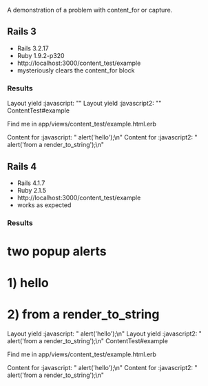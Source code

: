A demonstration of a problem with content_for or capture.


## Rails 3

* Rails 3.2.17
* Ruby 1.9.2-p320
* http://localhost:3000/content_test/example
* mysteriously clears the content_for block

### Results

Layout yield :javascript: ""
Layout yield :javascript2: ""
ContentTest#example

Find me in app/views/content_test/example.html.erb

Content for :javascript: "  alert('hello');\n"
Content for :javascript2: "  alert('from a render_to_string');\n"


## Rails 4

* Rails 4.1.7
* Ruby 2.1.5
* http://localhost:3000/content_test/example
* works as expected

### Results

 # two popup alerts
 # 1) hello
 # 2) from a render_to_string

Layout yield :javascript: "  alert('hello');\n"
Layout yield :javascript2: "  alert('from a render_to_string');\n"
ContentTest#example

Find me in app/views/content_test/example.html.erb

Content for :javascript: "  alert('hello');\n"
Content for :javascript2: "  alert('from a render_to_string');\n"

